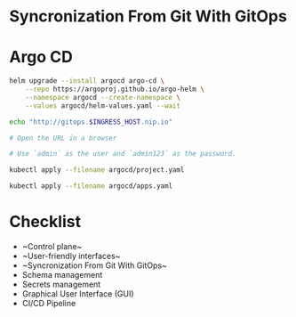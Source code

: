 # Syncronization From Git With GitOps


<!-- .slide: data-background-image="../img/products/argo.png" data-background-size="contain" -->


# Argo CD

```bash
helm upgrade --install argocd argo-cd \
    --repo https://argoproj.github.io/argo-helm \
    --namespace argocd --create-namespace \
    --values argocd/helm-values.yaml --wait

echo "http://gitops.$INGRESS_HOST.nip.io"

# Open the URL in a browser

# Use `admin` as the user and `admin123` as the password.

kubectl apply --filename argocd/project.yaml

kubectl apply --filename argocd/apps.yaml
```


# Checklist

* ~Control plane~
* ~User-friendly interfaces~
* ~Syncronization From Git With GitOps~
* Schema management
* Secrets management
* Graphical User Interface (GUI)
* CI/CD Pipeline
